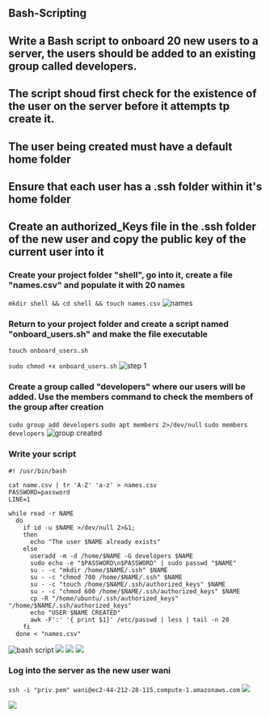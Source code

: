 ## Bash-Scripting
## Write a Bash script to onboard 20 new users to a server, the users should be added to an existing group called developers.
## The script shoud first check for the existence of the user on the server before it attempts tp create it.
## The user being created must have a default home folder
## Ensure that each user has a .ssh folder within it's home folder
## Create an authorized_Keys file in the .ssh folder of the new user and copy the public key of the current user into it

### Create your project folder "shell", go into it, create a file "names.csv" and populate it with 20 names
`mkdir shell && cd shell && touch names.csv`
![names](./images/nam.jpg)


### Return to your project folder and create a script named "onboard_users.sh" and make the file executable
`touch onboard_users.sh`

`sudo chmod +x onboard_users.sh`
![step 1](./images/step1.jpg)

### Create a group called "developers" where our users will be added. Use the members command to check the members of the group after creation 
`sudo group add developers`
`sudo apt members 2>/dev/null`
`sudo members developers`
![group created](./images/developer.jpg)

### Write your script
```
#! /usr/bin/bash

cat name.csv | tr 'A-Z' 'a-z' > names.csv
PASSWORD=password
LINE=1

while read -r NAME
  do
    if id -u $NAME >/dev/null 2>&1;
    then
      echo "The user $NAME already exists"
    else
      useradd -m -d /home/$NAME -G developers $NAME
      sudo echo -e "$PASSWORD\n$PASSWORD" | sudo passwd "$NAME"
      su - -c "mkdir /home/$NAME/.ssh" $NAME
      su - -c "chmod 700 /home/$NAME/.ssh" $NAME
      su - -c "touch /home/$NAME/.ssh/authorized_keys" $NAME
      su - -c "chmod 600 /home/$NAME/.ssh/authorized_keys" $NAME
      cp -R "/home/ubuntu/.ssh/authorized_keys" "/home/$NAME/.ssh/authorized_keys"
      echo "USER $NAME CREATED"
      awk -F':' '{ print $1}' /etc/passwd | less | tail -n 20
    fi
  done < "names.csv"
```
![bash script](./images/full%20code.jpg)
![](./images/1.jpg)
![](./images/2.jpg)
![](./images/3.jpg)

### Log into the server as the new user wani
`ssh -i "priv.pem" wani@ec2-44-212-28-115.compute-1.amazonaws.com`
![](./images/wani.jpg)

![](./images/wani2.jpg)